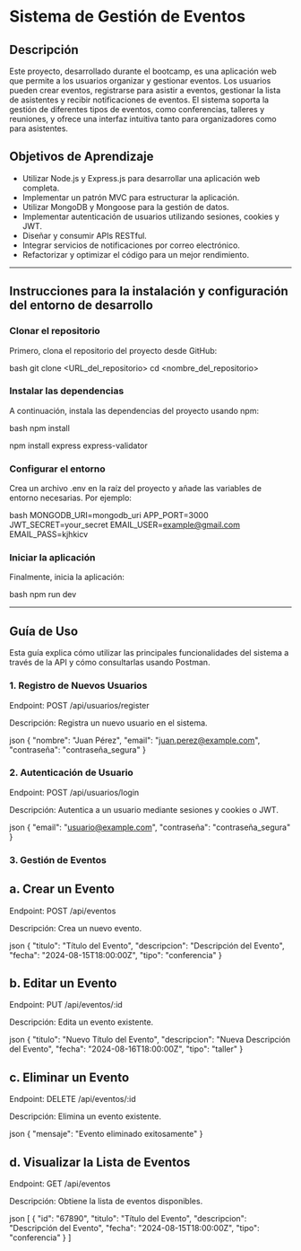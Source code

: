 #  Sistema de Gestión de Eventos

## Descripción

Este proyecto, desarrollado durante el bootcamp, es una aplicación web que permite a los usuarios organizar y gestionar eventos. Los usuarios pueden crear eventos, registrarse para asistir a eventos, gestionar la lista de asistentes y recibir notificaciones de eventos. El sistema soporta la gestión de diferentes tipos de eventos, como conferencias, talleres y reuniones, y ofrece una interfaz intuitiva tanto para organizadores como para asistentes.

## Objetivos de Aprendizaje

- Utilizar Node.js y Express.js para desarrollar una aplicación web completa.
- Implementar un patrón MVC para estructurar la aplicación.
- Utilizar MongoDB y Mongoose para la gestión de datos.
- Implementar autenticación de usuarios utilizando sesiones, cookies y JWT.
- Diseñar y consumir APIs RESTful.
- Integrar servicios de notificaciones por correo electrónico.
- Refactorizar y optimizar el código para un mejor rendimiento.

---


## Instrucciones para la instalación y configuración del entorno de desarrollo

### Clonar el repositorio

Primero, clona el repositorio del proyecto desde GitHub:

bash
git clone <URL_del_repositorio>
cd <nombre_del_repositorio>


### Instalar las dependencias

A continuación, instala las dependencias del proyecto usando npm:

bash
npm install

npm install express express-validator


### Configurar el entorno

Crea un archivo .env en la raíz del proyecto y añade las variables de entorno necesarias. Por ejemplo:

bash
MONGODB_URI=mongodb_uri
APP_PORT=3000
JWT_SECRET=your_secret
EMAIL_USER=example@gmail.com
EMAIL_PASS=kjhkicv


### Iniciar la aplicación

Finalmente, inicia la aplicación:

bash
npm run dev


---

## Guía de Uso

Esta guía explica cómo utilizar las principales funcionalidades del sistema a través de la API y cómo consultarlas usando Postman.

### 1. Registro de Nuevos Usuarios
Endpoint: POST /api/usuarios/register

Descripción: Registra un nuevo usuario en el sistema.

json
{
  "nombre": "Juan Pérez",
  "email": "juan.perez@example.com",
  "contraseña": "contraseña_segura"
}


### 2. Autenticación de Usuario
Endpoint: POST /api/usuarios/login

Descripción: Autentica a un usuario mediante sesiones y cookies o JWT.

json
{
  "email": "usuario@example.com",
  "contraseña": "contraseña_segura"
}


### 3. Gestión de Eventos
## a. Crear un Evento
Endpoint: POST /api/eventos

Descripción: Crea un nuevo evento.

json
{
  "titulo": "Título del Evento",
  "descripcion": "Descripción del Evento",
  "fecha": "2024-08-15T18:00:00Z",
  "tipo": "conferencia"
}


## b. Editar un Evento
Endpoint: PUT /api/eventos/:id

Descripción: Edita un evento existente.

json
{
  "titulo": "Nuevo Título del Evento",
  "descripcion": "Nueva Descripción del Evento",
  "fecha": "2024-08-16T18:00:00Z",
  "tipo": "taller"
}


## c. Eliminar un Evento
Endpoint: DELETE /api/eventos/:id

Descripción: Elimina un evento existente.

json
{
  "mensaje": "Evento eliminado exitosamente"
}


## d. Visualizar la Lista de Eventos
Endpoint: GET /api/eventos

Descripción: Obtiene la lista de eventos disponibles.

json
[
  {
    "id": "67890",
    "titulo": "Título del Evento",
    "descripcion": "Descripción del Evento",
    "fecha": "2024-08-15T18:00:00Z",
    "tipo": "conferencia"
  }
]
